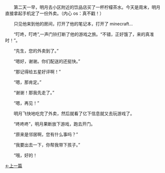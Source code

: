 &#x3000;&#x3000;第二天一早，明月去小区附近的饮品店买了一杯柠檬茶水。今天是周末，明月直接拿起手机定了一份外卖。（内心 os：真不戳！）

&#x3000;&#x3000;只见他来到他的房间，打开了他的笔记本，打开了 minecraft…

&#x3000;&#x3000;“叮咚，叮咚”,一声门铃打断了他的游戏之旅。“不错，正好饿了，来的真准时！”。

&#x3000;&#x3000;“先生，您的外卖到了。”

&#x3000;&#x3000;“嗯好，谢谢。你们配送的还挺快。”

&#x3000;&#x3000;“那记得给五星好评啊！”

&#x3000;&#x3000;“嗯，那肯定。”

&#x3000;&#x3000;“谢谢！那我先走了。”

&#x3000;&#x3000;“嗯，再见！”

&#x3000;&#x3000;明月飞快地吃完了外卖，然后就看了亿下信息就又去玩游戏了。

&#x3000;&#x3000;“咚咚咚”，明月果断放下游戏，跑去开门。

&#x3000;&#x3000;“原来是邻居啊，您有什么事吗？”

&#x3000;&#x3000;“我要出去一下，你帮我带下孩子。”

&#x3000;&#x3000;“哦，好的！

[←上一篇](/zh-cn/part1/chapter1.md)
